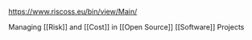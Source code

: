 https://www.riscoss.eu/bin/view/Main/

Managing [[Risk]] and [[Cost]] in [[Open Source]] [[Software]] Projects